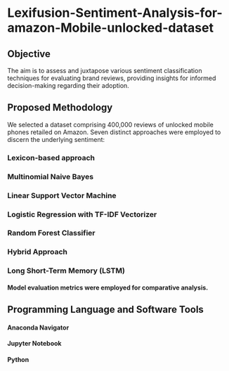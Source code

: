 # Lexifusion-Sentiment-Analysis-for-amazon-Mobile-unlocked-dataset
## Objective
The aim is to assess and juxtapose various sentiment classification techniques for evaluating brand reviews, providing insights for informed decision-making regarding their adoption.

## Proposed Methodology
We selected a dataset comprising 400,000 reviews of unlocked mobile phones retailed on Amazon.
Seven distinct approaches were employed to discern the underlying sentiment:

### Lexicon-based approach
### Multinomial Naive Bayes
### Linear Support Vector Machine
### Logistic Regression with TF-IDF Vectorizer
### Random Forest Classifier
### Hybrid Approach
### Long Short-Term Memory (LSTM)

#### Model evaluation metrics were employed for comparative analysis.

## Programming Language and Software Tools
#### Anaconda Navigator
#### Jupyter Notebook
#### Python


